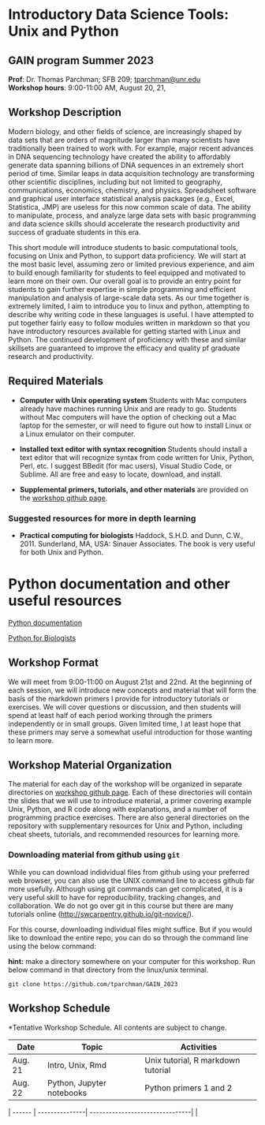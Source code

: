 
# Introductory Data Science Tools: Unix and Python

## GAIN program Summer 2023    
**Prof**: Dr. Thomas Parchman; SFB 209; tparchman@unr.edu   
**Workshop hours**: 9:00-11:00 AM, August 20, 21, 


## Workshop Description
Modern biology, and other fields of science, are increasingly shaped by data sets that are orders of magnitude larger than many scientists have traditionally been trained to work with. For example, major recent advances in DNA sequencing technology have created the ability to affordably generate data spanning billions of DNA sequences in an extremely short period of time. Similar leaps in data acquisition technology are transforming other scientific disciplines, including but not limited to geography, communications, economics, chemistry, and physics. Spreadsheet software and graphical user interface statistical analysis packages (e.g., Excel, Statistica, JMP) are useless for this now common scale of data. The ability to manipulate, process, and analyze large data sets with basic programming and data science skills should accelerate the research productivity and success of graduate students in this era. 

This short module will introduce students to basic computational tools, focusing on Unix and Python, to support data proficiency. We will start at the most basic level, assuming zero or limited previous experience, and aim to build enough familiarity for students to feel equipped and motivated to learn more on their own. Our overall goal is to provide an entry point for students to gain further expertise in simple programming and efficient manipulation and analysis of large-scale data sets. As our time together is extremely limited, I aim to introduce you to linux and python, attempting to describe why writing code in these languages is useful. I have attempted to put together fairly easy to follow modules written in markdown so that you have introductory resources available for getting started with Linux and Python. The continued development of proficiency with these and similar skillsets are guaranteed to improve the efficacy and quality pf graduate research and productivity.


## Required Materials

- **Computer with Unix operating system** Students with
  Mac computers already have machines running Unix and
  are ready to go. Students without Mac computers will have the option of checking out a Mac laptop for the semester, or will need to figure out how to install Linux or a Linux emulator on their computer. 

- **Installed text editor with syntax recognition** Students should install a text editor that will recognize syntax from code written for Unix, Python, Perl, etc. I suggest BBedit (for mac users), Visual Studio Code, or Sublime. All are free and easy to locate, download, and install.

- **Supplemental primers, tutorials, and other materials** are provided on the [workshop github page](https://github.com/tparchman/GAIN_2023).

### Suggested resources for more in depth learning
* **Practical computing for biologists** Haddock, S.H.D. and Dunn, C.W., 2011. Sunderland, MA, USA: Sinauer Associates. The book is very useful for both Unix and Python.

# Python documentation and other useful resources

[Python documentation](https://www.python.org/doc/)

[Python for Biologists](https://pythonforbiologists.com/introduction)

## Workshop Format
We will meet from 9:00-11:00 on August 21st and 22nd. At the beginning of each session, we will introduce new concepts and material that will form the basis of the markdown primers I provide for introductory tutorials or exercises. We will cover questions or discussion, and then students will spend at least half of each period working through the primers independently or in small groups. Given limited time, I at least hope that these primers may serve a somewhat useful introduction for those wanting to learn more.

## Workshop Material Organization

The material for each day of the workshop will be organized in separate directories on [workshop github page](https://github.com/tparchman/GAIN_2023). Each of these directories will contain the slides that we will use to introduce material, a primer covering example Unix, Python, and R code along with explanations, and a number of programming practice exercises. There are also general directories on the repository with supplementary resources for Unix and Python, including cheat sheets, tutorials, and recommended resources for learning more.

### Downloading material from github using `git`

While you can download indidvidual files from github using your preferred web browser, you can also use the UNIX command line to access github far more usefully. Although using git commands can get complicated, it is a very useful skill to have for reproducibility, tracking changes, and collaboration. We do not go over git in this course but there are many tutorials online (http://swcarpentry.github.io/git-novice/). 

For this course, downloading individual files might suffice. But if you would like to download the entire repo, you can do so through the command line using the below command:

**hint:** make a directory somewhere on your computer for this workshop. Run below command in that directory from the linux/unix terminal.

```
git clone https://github.com/tparchman/GAIN_2023
```

## Workshop Schedule
*Tentative Workshop Schedule. All contents are subject to change.

| Date    |  Topic          |  Activities |
| --------- | ---------------| -------------| 
| Aug. 21 | Intro, Unix, Rmd    | Unix tutorial, R markdown tutorial  | 
| Aug. 22  |	Python, Jupyter notebooks | Python primers 1 and 2 |

| ------ | ---------------| --------------------------------| 
|

